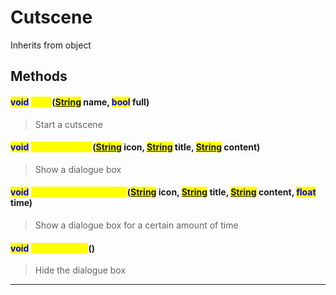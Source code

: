 # Cutscene
Inherits from object
## Methods
#### <mark style="color:blue;">void</mark> <mark style="color:yellow;">Start</mark>(<mark style="color:blue;">[String](../static/String.md)</mark> name, <mark style="color:blue;">bool</mark> full)
> Start a cutscene
#### <mark style="color:blue;">void</mark> <mark style="color:yellow;">ShowDialogue</mark>(<mark style="color:blue;">[String](../static/String.md)</mark> icon, <mark style="color:blue;">[String](../static/String.md)</mark> title, <mark style="color:blue;">[String](../static/String.md)</mark> content)
> Show a dialogue box
#### <mark style="color:blue;">void</mark> <mark style="color:yellow;">ShowDialogueForTime</mark>(<mark style="color:blue;">[String](../static/String.md)</mark> icon, <mark style="color:blue;">[String](../static/String.md)</mark> title, <mark style="color:blue;">[String](../static/String.md)</mark> content, <mark style="color:blue;">float</mark> time)
> Show a dialogue box for a certain amount of time
#### <mark style="color:blue;">void</mark> <mark style="color:yellow;">HideDialogue</mark>()
> Hide the dialogue box

---


